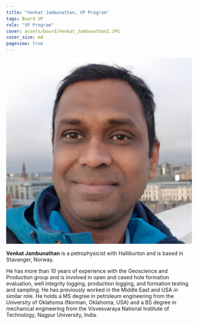```yaml
---
title: "Venkat Jambunathan, VP Program"
tags: Board VP
role: "VP Program"
cover: assets/board/Venkat_Jambunathan2.JPG
cover_size: md
pageview: true
---
```

<img class="image image--md circle shadow center" src="/assets/board/Venkat_Jambunathan2.JPG"/>


**Venkat Jambunathan** is a petrophysicist with Halliburton and is based in Stavanger, Norway. 
<!--more-->
He has more than 10 years of experience with the Geoscience and Production group and is involved in open and cased hole formation evaluation, well integrity logging, production logging, and formation testing and sampling. He has previously worked in the Middle East and USA in similar role. He holds a MS degree in petroleum engineering from the University of Oklahoma (Norman, Oklahoma, USA) and a BS degree in mechanical engineering from the Visvesvaraya National Institute of Technology, Nagpur University, India.